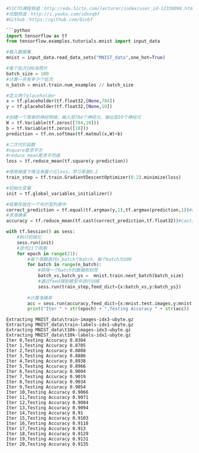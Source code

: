 ```python
#51CTO课程频道：http://edu.51cto.com/lecturer/index/user_id-12330098.html
#优酷频道：http://i.youku.com/sdxxqbf
#Github：https://github.com/Qinbf

```python
import tensorflow as tf
from tensorflow.examples.tutorials.mnist import input_data
```


```python
#载入数据集
mnist = input_data.read_data_sets("MNIST_data",one_hot=True)

#每个批次100张照片
batch_size = 100
#计算一共有多少个批次
n_batch = mnist.train.num_examples // batch_size

#定义两个placeholder
x = tf.placeholder(tf.float32,[None,784])
y = tf.placeholder(tf.float32,[None,10])

#创建一个简单的神经网络，输入层784个神经元，输出层10个神经元
W = tf.Variable(tf.zeros([784,10]))
b = tf.Variable(tf.zeros([10]))
prediction = tf.nn.softmax(tf.matmul(x,W)+b)

#二次代价函数
#square是求平方
#reduce_mean是求平均值
loss = tf.reduce_mean(tf.square(y-prediction))

#使用梯度下降法来最小化loss，学习率是0.2
train_step = tf.train.GradientDescentOptimizer(0.2).minimize(loss)

#初始化变量
init = tf.global_variables_initializer()

#结果存放在一个布尔型列表中
correct_prediction = tf.equal(tf.argmax(y,1),tf.argmax(prediction,1))#argmax返回一维张量中最大的值所在的位置
#求准确率
accuracy = tf.reduce_mean(tf.cast(correct_prediction,tf.float32))#cast是进行数据格式转换，把布尔型转为float32类型

with tf.Session() as sess:
    #执行初始化
    sess.run(init)
    #迭代21个周期
    for epoch in range(21):
        #每个周期迭代n_batch个batch，每个batch为100
        for batch in range(n_batch):
            #获得一个batch的数据和标签
            batch_xs,batch_ys =  mnist.train.next_batch(batch_size)
            #通过feed喂到模型中进行训练
            sess.run(train_step,feed_dict={x:batch_xs,y:batch_ys})
        
        #计算准确率
        acc = sess.run(accuracy,feed_dict={x:mnist.test.images,y:mnist.test.labels})
        print("Iter " + str(epoch) + ",Testing Accuracy " + str(acc))
```

    Extracting MNIST_data\train-images-idx3-ubyte.gz
    Extracting MNIST_data\train-labels-idx1-ubyte.gz
    Extracting MNIST_data\t10k-images-idx3-ubyte.gz
    Extracting MNIST_data\t10k-labels-idx1-ubyte.gz
    Iter 0,Testing Accuracy 0.8304
    Iter 1,Testing Accuracy 0.8705
    Iter 2,Testing Accuracy 0.8808
    Iter 3,Testing Accuracy 0.8886
    Iter 4,Testing Accuracy 0.8938
    Iter 5,Testing Accuracy 0.8966
    Iter 6,Testing Accuracy 0.9004
    Iter 7,Testing Accuracy 0.9019
    Iter 8,Testing Accuracy 0.9034
    Iter 9,Testing Accuracy 0.9054
    Iter 10,Testing Accuracy 0.9066
    Iter 11,Testing Accuracy 0.9071
    Iter 12,Testing Accuracy 0.9084
    Iter 13,Testing Accuracy 0.9094
    Iter 14,Testing Accuracy 0.91
    Iter 15,Testing Accuracy 0.9103
    Iter 16,Testing Accuracy 0.9118
    Iter 17,Testing Accuracy 0.913
    Iter 18,Testing Accuracy 0.9129
    Iter 19,Testing Accuracy 0.9131
    Iter 20,Testing Accuracy 0.9135
    


```python

```

